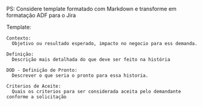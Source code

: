 PS: Considere template formatado com Markdown e transforme em formatação ADF para o Jira

Template:

```
Contexto:
  Objetivo ou resultado esperado, impacto no negocio para ess demanda.

Definição:
  Descrição mais detalhada do que deve ser feito na história

DOD - Definição de Pronto:
  Descrever o que seria o pronto para essa historia.

Criterios de Aceite:
  Quais os criterios para ser considerada aceita pelo demandante conforme a solicitação
```